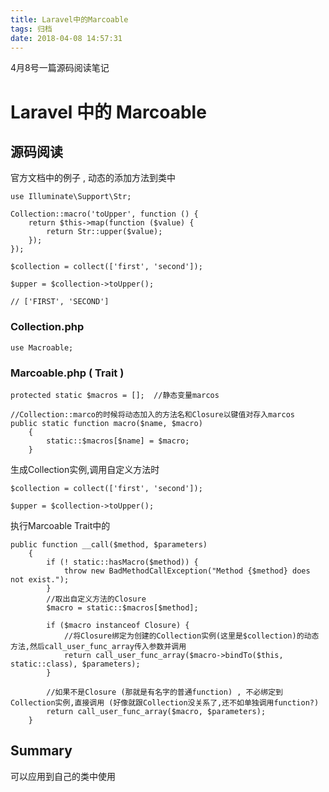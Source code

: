 ```yaml
---
title: Laravel中的Marcoable
tags: 归档
date: 2018-04-08 14:57:31
---
```


4月8号一篇源码阅读笔记

<!-- more -->

# Laravel 中的 Marcoable

## 源码阅读
官方文档中的例子 , 动态的添加方法到类中

```
use Illuminate\Support\Str;

Collection::macro('toUpper', function () {
    return $this->map(function ($value) {
        return Str::upper($value);
    });
});

$collection = collect(['first', 'second']);

$upper = $collection->toUpper();

// ['FIRST', 'SECOND']
```

### Collection.php
`use Macroable;`

### Marcoable.php ( Trait )

```
protected static $macros = [];  //静态变量marcos

//Collection::marco的时候将动态加入的方法名和Closure以键值对存入marcos
public static function macro($name, $macro)
    {
        static::$macros[$name] = $macro;
    }

```

生成Collection实例,调用自定义方法时

```
$collection = collect(['first', 'second']);

$upper = $collection->toUpper();
```

执行Marcoable Trait中的

```
public function __call($method, $parameters)
    {
        if (! static::hasMacro($method)) {
            throw new BadMethodCallException("Method {$method} does not exist.");
        }
        //取出自定义方法的Closure
        $macro = static::$macros[$method];

        if ($macro instanceof Closure) {
            //将Closure绑定为创建的Collection实例(这里是$collection)的动态方法,然后call_user_func_array传入参数并调用
            return call_user_func_array($macro->bindTo($this, static::class), $parameters);
        }

        //如果不是Closure (那就是有名字的普通function) , 不必绑定到Collection实例,直接调用 (好像就跟Collection没关系了,还不如单独调用function?)
        return call_user_func_array($macro, $parameters);
    }
```

## Summary

可以应用到自己的类中使用

